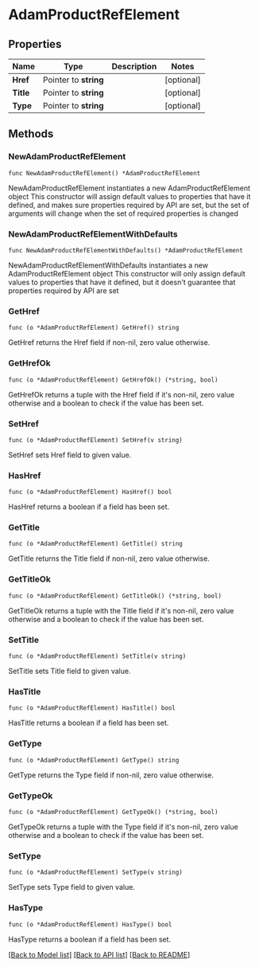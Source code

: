 # AdamProductRefElement

## Properties

Name | Type | Description | Notes
------------ | ------------- | ------------- | -------------
**Href** | Pointer to **string** |  | [optional] 
**Title** | Pointer to **string** |  | [optional] 
**Type** | Pointer to **string** |  | [optional] 

## Methods

### NewAdamProductRefElement

`func NewAdamProductRefElement() *AdamProductRefElement`

NewAdamProductRefElement instantiates a new AdamProductRefElement object
This constructor will assign default values to properties that have it defined,
and makes sure properties required by API are set, but the set of arguments
will change when the set of required properties is changed

### NewAdamProductRefElementWithDefaults

`func NewAdamProductRefElementWithDefaults() *AdamProductRefElement`

NewAdamProductRefElementWithDefaults instantiates a new AdamProductRefElement object
This constructor will only assign default values to properties that have it defined,
but it doesn't guarantee that properties required by API are set

### GetHref

`func (o *AdamProductRefElement) GetHref() string`

GetHref returns the Href field if non-nil, zero value otherwise.

### GetHrefOk

`func (o *AdamProductRefElement) GetHrefOk() (*string, bool)`

GetHrefOk returns a tuple with the Href field if it's non-nil, zero value otherwise
and a boolean to check if the value has been set.

### SetHref

`func (o *AdamProductRefElement) SetHref(v string)`

SetHref sets Href field to given value.

### HasHref

`func (o *AdamProductRefElement) HasHref() bool`

HasHref returns a boolean if a field has been set.

### GetTitle

`func (o *AdamProductRefElement) GetTitle() string`

GetTitle returns the Title field if non-nil, zero value otherwise.

### GetTitleOk

`func (o *AdamProductRefElement) GetTitleOk() (*string, bool)`

GetTitleOk returns a tuple with the Title field if it's non-nil, zero value otherwise
and a boolean to check if the value has been set.

### SetTitle

`func (o *AdamProductRefElement) SetTitle(v string)`

SetTitle sets Title field to given value.

### HasTitle

`func (o *AdamProductRefElement) HasTitle() bool`

HasTitle returns a boolean if a field has been set.

### GetType

`func (o *AdamProductRefElement) GetType() string`

GetType returns the Type field if non-nil, zero value otherwise.

### GetTypeOk

`func (o *AdamProductRefElement) GetTypeOk() (*string, bool)`

GetTypeOk returns a tuple with the Type field if it's non-nil, zero value otherwise
and a boolean to check if the value has been set.

### SetType

`func (o *AdamProductRefElement) SetType(v string)`

SetType sets Type field to given value.

### HasType

`func (o *AdamProductRefElement) HasType() bool`

HasType returns a boolean if a field has been set.


[[Back to Model list]](../README.md#documentation-for-models) [[Back to API list]](../README.md#documentation-for-api-endpoints) [[Back to README]](../README.md)



